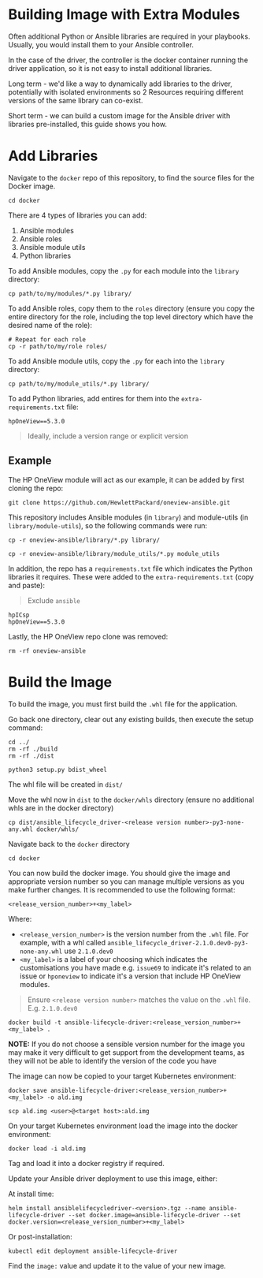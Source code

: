 # Building Image with Extra Modules

Often additional Python or Ansible libraries are required in your playbooks. Usually, you would install them to your Ansible controller. 

In the case of the driver, the controller is the docker container running the driver application, so it is not easy to install additional libraries.

Long term - we'd like a way to dynamically add libraries to the driver, potentially with isolated environments so 2 Resources requiring different versions of the same library can co-exist.

Short term - we can build a custom image for the Ansible driver with libraries pre-installed, this guide shows you how.

# Add Libraries

Navigate to the `docker` repo of this repository, to find the source files for the Docker image. 

```
cd docker
```

There are 4 types of libraries you can add:

1. Ansible modules
2. Ansible roles
3. Ansible module utils
4. Python libraries

To add Ansible modules, copy the `.py` for each module into the `library` directory:

```
cp path/to/my/modules/*.py library/
```

To add Ansible roles, copy them to the `roles` directory (ensure you copy the entire directory for the role, including the top level directory which have the desired name of the role): 

```
# Repeat for each role
cp -r path/to/my/role roles/
```

To add Ansible module utils, copy the `.py` for each into the `library` directory:

```
cp path/to/my/module_utils/*.py library/
```

To add Python libraries, add entires for them into the `extra-requirements.txt` file:

```
hpOneView==5.3.0
```

> Ideally, include a version range or explicit version

## Example

The HP OneView module will act as our example, it can be added by first cloning the repo:

```
git clone https://github.com/HewlettPackard/oneview-ansible.git
```

This repository includes Ansible modules (in `library`) and module-utils (in `library/module-utils`), so the following commands were run:

```
cp -r oneview-ansible/library/*.py library/

cp -r oneview-ansible/library/module_utils/*.py module_utils
```

In addition, the repo has a `requirements.txt` file which indicates the Python libraries it requires. These were added to the `extra-requirements.txt` (copy and paste):

> Exclude `ansible`

```
hpICsp
hpOneView==5.3.0
```

Lastly, the HP OneView repo clone was removed:

```
rm -rf oneview-ansible
```

# Build the Image

To build the image, you must first build the `.whl` file for the application. 

Go back one directory, clear out any existing builds, then execute the setup command: 

```
cd ../
rm -rf ./build
rm -rf ./dist

python3 setup.py bdist_wheel
```

The whl file will be created in `dist/`

Move the whl now in `dist` to the `docker/whls` directory (ensure no additional whls are in the docker directory)

```
cp dist/ansible_lifecycle_driver-<release version number>-py3-none-any.whl docker/whls/
```

Navigate back to the `docker` directory

```
cd docker
```

You can now build the docker image. You should give the image and appropriate version number so you can manage multiple versions as you make further changes. It is recommended to use the following format:

`<release_version_number>+<my_label>`

Where:

- `<release_version_number>` is the version number from the `.whl` file. For example, with a whl called `ansible_lifecycle_driver-2.1.0.dev0-py3-none-any.whl` use `2.1.0.dev0`
- `<my_label>` is a label of your choosing which indicates the customisations you have made e.g. `issue69` to indicate it's related to an issue or `hponeview` to indicate it's a version that include HP OneView modules.

> Ensure `<release version number>` matches the value on the `.whl` file. E.g. `2.1.0.dev0`

```
docker build -t ansible-lifecycle-driver:<release_version_number>+<my_label> .
```

**NOTE:** If you do not choose a sensible version number for the image you may make it very difficult to get support from the development teams, as they will not be able to identify the version of the code you have

The image can now be copied to your target Kubernetes environment:

```
docker save ansible-lifecycle-driver:<release_version_number>+<my_label> -o ald.img

scp ald.img <user>@<target host>:ald.img 
```

On your target Kubernetes environment load the image into the docker environment:

```
docker load -i ald.img
```

Tag and load it into a docker registry if required.

Update your Ansible driver deployment to use this image, either:

At install time:

```
helm install ansiblelifecycledriver-<version>.tgz --name ansible-lifecycle-driver --set docker.image=ansible-lifecycle-driver --set docker.version=<release_version_number>+<my_label>
```

Or post-installation:

```
kubectl edit deployment ansible-lifecycle-driver
```

Find the `image:` value and update it to the value of your new image.
